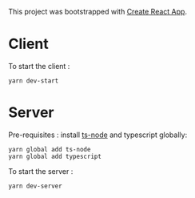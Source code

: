 This project was bootstrapped with [Create React App](https://github.com/facebookincubator/create-react-app).

# Client

To start the client :

```
yarn dev-start
```

# Server

Pre-requisites : install [ts-node](https://github.com/TypeStrong/ts-node) and typescript globally:

```
yarn global add ts-node
yarn global add typescript
```

To start the server :

```
yarn dev-server
```
